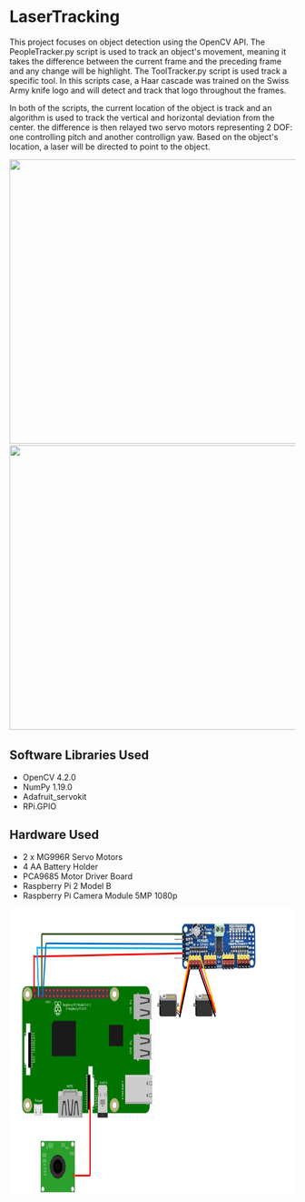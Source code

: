 # LaserTracking

This project focuses on object detection using the OpenCV API. The PeopleTracker.py script is used to track an object's movement, meaning it takes the difference between the current frame and the preceding frame and any change will be highlight. The ToolTracker.py script is used track a specific tool. In this scripts case, a Haar cascade was trained on the Swiss Army knife logo and will detect and track that logo throughout the frames. 

In both of the scripts, the current location of the object is track and an algorithm is used to track the vertical and horizontal deviation from the center. the difference is then relayed two servo motors representing 2 DOF: one controlling pitch and another controllign yaw. Based on the object's location, a laser will be directed to point to the object.

<img src="https://github.com/darrentran33/LaserTracking/blob/master/Screenshots/physrep.gif" width="900" height="500">
<img src="https://github.com/darrentran33/LaserTracking/blob/master/Screenshots/tracking3.gif" width="900" height="500">

## Software Libraries Used

* OpenCV 4.2.0
* NumPy 1.19.0
* Adafruit_servokit
* RPi.GPIO

## Hardware Used

* 2 x MG996R Servo Motors
* 4 AA Battery Holder
* PCA9685 Motor Driver Board
* Raspberry Pi 2 Model B
* Raspberry Pi Camera Module 5MP 1080p

<img src="https://github.com/darrentran33/LaserTracking/blob/master/Screenshots/Camera.JPG" width="600" height="500">

